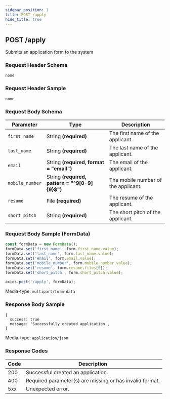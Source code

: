 ```yaml
---
sidebar_position: 1
title: POST /apply
hide_title: true
---
```


## POST /apply
Submits an application form to the system

### Request Header Schema
`none`

### Request Header Sample
`none`

### Request Body Schema
| Parameter           | Type                                               | Description                            |
| ---------           | -------                                            | -----------                            |
| `first_name`        | String **(required)**                              | The first name of the applicant.       |
| `last_name`         | String **(required)**                              | The last name of the applicant.        |
| `email`             | String **(required, format = "email")**            | The email of the applicant.            |
| `mobile_number`     | String **(required, pattern = "^9[0-9]{9}$")**     | The mobile number of the applicant.    |
| `resume`            | File **(required)**                                | The resume of the applicant.           |
| `short_pitch`       | String **(required)**                              | The short pitch of the applicant.      |

### Request Body Sample (FormData)
```JavaScript
const formData = new FormData();
formData.set('first_name', form.first_name.value);
formData.set('last_name', form.last_name.value);
formData.set('email', form.email.value);
formData.set('mobile_number', form.mobile_number.value);
formData.set('resume', form.resume.files[0]);
formData.set('short_pitch', form.short_pitch.value);

axios.post('/apply', formData);
```
Media-type: `multipart/form-data`

### Response Body Sample
```
{
  success: true
  message: 'Successfully created application',
}
```
Media-type: `application/json`

### Response Codes
| Code  | Description                                               |
| ----  | -----------                                               |
| 200   | Successful created an application.                        |
| 400   | Required parameter(s) are missing or has invalid format.  |
| 5xx   | Unexpected error.                                         |
